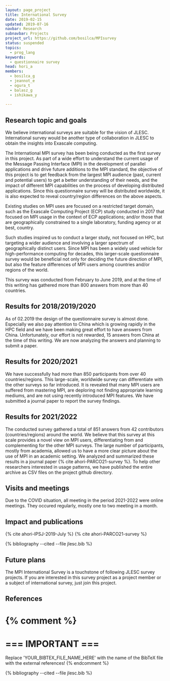 ```yaml
---
layout: page_project
title: International Survey
date: 2019-02-15
updated: 2019-07-16
navbar: Research
subnavbar: Projects
project_url: https://github.com/bosilca/MPIsurvey
status: suspended
topics:
  - prog_lang
keywords:
  - questionnaire survey
head: hori_a
members:
  - bosilca_g
  - jeannot_e
  - ogura_t
  - balasz_g
  - ishikawa_y
  
---
```


## Research topic and goals

We believe international surveys are suitable for the vision of
JLESC. International survey would be another type of collaboration in
JLESC to obtain the insights into Exascale computing.

The International MPI survey has been being conducted as the first survey
in this project. As part of a wide effort to understand the current
usage of the Message Passing Interface (MPI) in the development of
parallel applications and drive future additions to the MPI standard,
the objective of this project is to get feedback from the largest MPI
audience (past, current and potential users) to get a better
understanding of their needs, and the impact of different MPI
capabilities on the process of developing distributed
applications. Since this questionnaire survey will be distributed
worldwide, it is also expected to reveal country/region differences on
the above aspects.

Existing studies on MPI uses are focused on a restricted target domain,
such as the Exascale Computing Project (ECP) study conducted in 2017 that focused
on MPI usage in the context of ECP applications; and/or those that are geographically
constrained to a single laboratory, funding agency or at best, country.

Such studies inspired us to conduct a larger study, not focused on HPC, but
targeting a wider audience and involving a larger spectrum of geographically
distinct users. Since MPI has been a widely used vehicle for high-performance
computing for decades, this larger-scale questionnaire survey would be
beneficial not only for deciding the future direction of MPI, but also the
feature differences of MPI users among countries and/or regions of the world.

This survey was conducted from February to June 2019, and at the time of
this writing has gathered more than 800 answers from more than 40 countries.

## Results for 2018/2019/2020

As of 02.2019 the design of the questionnaire survey is almost
done. Especially we also pay attention to China which is growing
rapidly in the HPC field and we have been making great effort to have
answers from China. Unfortunately, our effort is not rewarded, 15
answers from China at the time of this writing. We are now analyzing
the answers and planning to submit a paper.

## Results for 2020/2021

We have successfully had more than 850 participants from over 40
countries/regions.  This large-scale, worldwide survey can
differentiate with the other surveys so far introduced. It is revealed
that many MPI users are suffered from mastering MPI, are deploring not
finding appropriate learning mediums, and are not using recently
introduced MPI features. We have submitted a journal paper to report
the survey findings.

## Results for 2021/2022

The conducted survey gathered a total of 851 answers from 42 contributors
(countries/regions) around the world. We believe that this survey at this
scale provides a novel view on MPI users, differentiating from and complementing
for the other MPI surveys. The large number of participants, mostly from academia,
allowed us to have a more clear picture about the use of MPI in an academic
setting. We analyzed and summarized these results in a journal paper
{% cite ahori-PARCO21-survey %}. To help other researchers interested in
usage patterns, we have published the entire archive as CSV files on the
project github directory.

## Visits and meetings

Due to the COVID situation, all meeting in the period 2021-2022 were online
meetings. They occured regularly, mostly one to two meeting in a month.

## Impact and publications



<!--
{% comment %}
=============================
== CITING OWN PUBLICATIONS ==
=============================

You can list your own publications below in case you did not cite them in the text
(which you should do, though).
Use the Liquid citing syntax as explained in the wiki:
https://github.com/JLESC/jlesc.github.io/wiki/Markup-Language#cite-and-list-publications
Remember to use the `--file jlesc.bib` with the `cite` tag.

=====================================
== START HERE WITH YOUR ADDITIONAL REFERENCES ==
{% endcomment %}


{% comment %}
== NO MORE BELOW THIS ==
========================
{% endcomment %}
-->

{% cite ahori-IPSJ-2019-July %}
{% cite ahori-PARCO21-survey %}

{% bibliography --cited --file jlesc.bib %}


## Future plans

The MPI International Survey is a touchstone of following JLESC survey
projects. If you are interested in this survey project as a project
member or a subject of international survey, just join this project.

## References

{% comment %}
=================
=== IMPORTANT ===
=================

Replace 'YOUR_BIBTEX_FILE_NAME_HERE' with the name of the BibTeX file with the external references!
{% endcomment %}

{% bibliography --cited --file jlesc.bib %}
